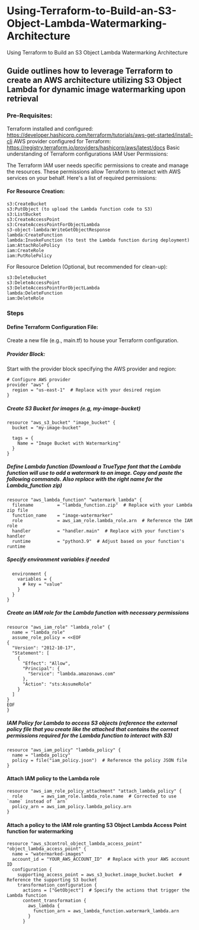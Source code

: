 # Using-Terraform-to-Build-an-S3-Object-Lambda-Watermarking-Architecture
Using Terraform to Build an S3 Object Lambda Watermarking Architecture

## Guide outlines how to leverage Terraform to create an AWS architecture utilizing S3 Object Lambda for dynamic image watermarking upon retrieval

### Pre-Requisites:

Terraform installed and configured: https://developer.hashicorp.com/terraform/tutorials/aws-get-started/install-cli
AWS provider configured for Terraform: https://registry.terraform.io/providers/hashicorp/aws/latest/docs
Basic understanding of Terraform configurations
IAM User Permissions:

The Terraform IAM user needs specific permissions to create and manage the resources. These permissions allow Terraform to interact with AWS services on your behalf. Here's a list of required permissions:

#### For Resource Creation:

```
s3:CreateBucket
s3:PutObject (to upload the Lambda function code to S3)
s3:ListBucket
s3:CreateAccessPoint
s3:CreateAccessPointForObjectLambda
s3-object-lambda:WriteGetObjectResponse
lambda:CreateFunction
lambda:InvokeFunction (to test the Lambda function during deployment)
iam:AttachRolePolicy
iam:CreateRole
iam:PutRolePolicy
```
For Resource Deletion (Optional, but recommended for clean-up):
```
s3:DeleteBucket
s3:DeleteAccessPoint
s3:DeleteAccessPointForObjectLambda
lambda:DeleteFunction
iam:DeleteRole
```
### Steps
#### Define Terraform Configuration File:
Create a new file (e.g., main.tf) to house your Terraform configuration.

##### Provider Block:
Start with the provider block specifying the AWS provider and region:
```
# Configure AWS provider
provider "aws" {
  region = "us-east-1"  # Replace with your desired region
}
```

##### Create S3 Bucket for images (e.g, my-image-bucket)
```
resource "aws_s3_bucket" "image_bucket" {
  bucket = "my-image-bucket"

  tags = {
    Name = "Image Bucket with Watermarking"
  }
}
```

##### Define Lambda function (Download a TrueType font that the Lambda function will use to add a watermark to an image. Copy and paste the following commands. Also replace with the right name for the Lambda_function zip)
```
resource "aws_lambda_function" "watermark_lambda" {
  filename         = "lambda_function.zip"  # Replace with your Lambda zip file
  function_name    = "image-watermarker"
  role             = aws_iam_role.lambda_role.arn  # Reference the IAM role
  handler          = "handler.main"  # Replace with your function's handler
  runtime          = "python3.9"  # Adjust based on your function's runtime
```

##### Specify environment variables if needed
```
  environment {
    variables = {
      # key = "value"
    }
  }
}
```

##### Create an IAM role for the Lambda function with necessary permissions
```
resource "aws_iam_role" "lambda_role" {
  name = "lambda_role"
  assume_role_policy = <<EOF
{
  "Version": "2012-10-17",
  "Statement": [
    {
      "Effect": "Allow",
      "Principal": {
        "Service": "lambda.amazonaws.com"
      },
      "Action": "sts:AssumeRole"
    }
  ]
}
EOF
}
```

##### IAM Policy for Lambda to access S3 objects (reference the external policy file that you create like the attached that contains the correct permissions required for the Lambda function to interact with S3)
```
resource "aws_iam_policy" "lambda_policy" {
  name = "lambda_policy"
  policy = file("iam_policy.json")  # Reference the policy JSON file
}
```

#### Attach IAM policy to the Lambda role
```
resource "aws_iam_role_policy_attachment" "attach_lambda_policy" {
  role       = aws_iam_role.lambda_role.name  # Corrected to use `name` instead of `arn`
  policy_arn = aws_iam_policy.lambda_policy.arn
}
```

#### Attach a policy to the IAM role granting S3 Object Lambda Access Point function for watermarking 
```
resource "aws_s3control_object_lambda_access_point" "object_lambda_access_point" {
  name = "watermarked-images"
  account_id = "YOUR_AWS_ACCOUNT_ID"  # Replace with your AWS account ID
  configuration {
    supporting_access_point = aws_s3_bucket.image_bucket.bucket  # Reference the supporting S3 bucket
    transformation_configuration {
      actions = ["GetObject"]  # Specify the actions that trigger the Lambda function
      content_transformation {
        aws_lambda {
          function_arn = aws_lambda_function.watermark_lambda.arn
        }
      }
  ```
